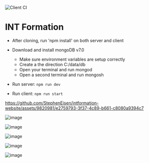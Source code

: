 ![Client CI](https://github.com/StephenEisen/intformation-website/workflows/Client%20CI/badge.svg?branch=master)

# INT Formation

- After cloning, run 'npm install' on both server and client

- Download and install mongoDB v7.0
  - Make sure environment variables are setup correctly
  - Create a the direction C:/data/db
  - Open your terminal and run mongod
  - Open a second terminal and run mongosh

- Run server: `npm run dev`
- Run client: `npm run start`



https://github.com/StephenEisen/intformation-website/assets/9820981/e2759793-3f37-4c89-b661-c8080a9394c7

![image](https://github.com/StephenEisen/intformation-website/assets/9820981/37807ca9-4382-48b7-be53-1bbba51a2274)

![image](https://github.com/StephenEisen/intformation-website/assets/9820981/5fded640-9c36-40d2-a041-561bf4da1d6e)

![image](https://github.com/StephenEisen/intformation-website/assets/9820981/a5594059-6268-457e-82ed-c981e73cb139)

![image](https://github.com/StephenEisen/intformation-website/assets/9820981/766012e0-ac69-48f5-a6d7-84aecfc29f0b)

![image](https://github.com/StephenEisen/intformation-website/assets/9820981/65c46f90-40df-488b-8fe5-8d031da29dc7)

